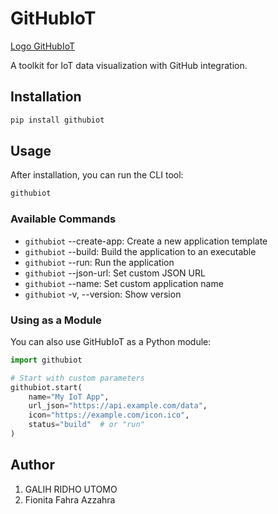 # GitHubIoT

[Logo GitHubIoT](https://4211421036.github.io/githubiotpy/img/GitHub%20IoT%20Logo.png)

A toolkit for IoT data visualization with GitHub integration.

## Installation

```bash
pip install githubiot
```

## Usage
After installation, you can run the CLI tool:

```bash
githubiot
```

### Available Commands

- `githubiot` --create-app: Create a new application template
- `githubiot` --build: Build the application to an executable
- `githubiot` --run: Run the application
- `githubiot` --json-url: Set custom JSON URL
- `githubiot` --name: Set custom application name
- `githubiot` -v, --version: Show version

### Using as a Module
You can also use GitHubIoT as a Python module:

```py
import githubiot

# Start with custom parameters
githubiot.start(
    name="My IoT App",
    url_json="https://api.example.com/data",
    icon="https://example.com/icon.ico",
    status="build"  # or "run"
)
```

## Author
1. GALIH RIDHO UTOMO
2. Fionita Fahra Azzahra
